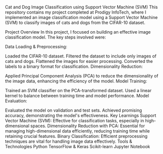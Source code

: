 Cat and Dog Image Classification using Support Vector Machine (SVM)
This repository contains my project completed at Prodigy InfoTech, where I implemented an image classification model using a Support Vector Machine (SVM) to classify images of cats and dogs from the CIFAR-10 dataset.

Project Overview
In this project, I focused on building an effective image classification model. The key steps involved were:

Data Loading & Preprocessing:

Loaded the CIFAR-10 dataset.
Filtered the dataset to include only images of cats and dogs.
Flattened the images for easier processing.
Converted the labels to a binary format for classification.
Dimensionality Reduction:

Applied Principal Component Analysis (PCA) to reduce the dimensionality of the image data, enhancing the efficiency of the model.
Model Training:

Trained an SVM classifier on the PCA-transformed dataset.
Used a linear kernel to balance between training time and model performance.
Model Evaluation:

Evaluated the model on validation and test sets.
Achieved promising accuracy, demonstrating the model's effectiveness.
Key Learnings
Support Vector Machine (SVM): Effective for classification tasks, especially in high-dimensional spaces.
Dimensionality Reduction with PCA: Essential for managing high-dimensional data efficiently, reducing training time while retaining crucial features.
Binary Classification: Efficient preprocessing techniques are vital for handling image data effectively.
Tools & Technologies
Python
TensorFlow & Keras
Scikit-learn
Jupyter Notebook
